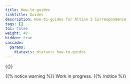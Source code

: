 ```yaml
---
title: How-to-guides
linktitle: Guides
description: How-to-guides for Altinn 3 Correspondence
tags: []
toc: false
weight: 40
hidden: true
cascade:
  params:
    diataxis: diataxis_how-to-guides
---
```


{{<children />}}

{{% notice warning  %}}
Work in progress.
{{% /notice %}}